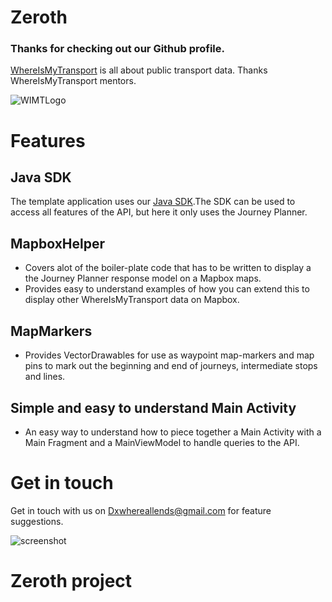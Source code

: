 # Zeroth


### Thanks for checking out our Github profile. 
[WhereIsMyTransport](https://www.whereismytransport.com) is all about public transport data. 
Thanks WhereIsMyTransport mentors.

![WIMTLogo](https://www.whereismytransport.com/wp-content/themes/wpwimt/assets/images/logos/logo-black.svg)



# Features

## Java SDK
The template application uses our [Java SDK](https://github.com/WhereIsMyTransport/TransportApiSdk.Java/blob/master/README.md).The SDK can be used to access all features of the API, but here it only uses the Journey Planner.

## MapboxHelper
* Covers alot of the boiler-plate code that has to be written to display a the Journey Planner response model on a Mapbox maps.
* Provides easy to understand examples of how you can extend this to display other WhereIsMyTransport data on Mapbox.

## MapMarkers
* Provides VectorDrawables for use as waypoint map-markers and map pins to mark out the beginning and end of journeys, intermediate stops and lines.

## Simple and easy to understand Main Activity
* An easy way to understand how to piece together a Main Activity with a Main Fragment and a MainViewModel to handle queries to the API.

# Get in touch
Get in touch with us on Dxwhereallends@gmail.com for feature suggestions. 


![screenshot](https://github.com/DxKNigHt69/ZerothTempsamdx/blob/master/JourneyPlanScreenshot.jpg|height=720)
    
# Zeroth project
